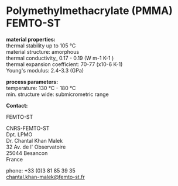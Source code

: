 # Polymethylmethacrylate (PMMA) FEMTO-ST

__material properties:__  
thermal stability up to	105 °C  
material structure:	amorphous  
thermal conductivity_	0.17 - 0.19 (W m-1 K-1 )  
thermal expansion coefficient:	70-77 (x10-6 K-1)  
Young's modulus: 	2.4-3.3 (GPa)  


	
__process parameters:__  	
temperature:	130 °C - 180 °C  	
min. structure wide:	submicrometric range
<!--break-->
__Contact:__

FEMTO-ST

CNRS-FEMTO-ST  
Dpt. LPMO  
Dr. Chantal Khan Malek  
32 Av. de l' Observatoire  
25044 Besancon  
France  

phone: +33 (0)3 81 85 39 35  
chantal.khan-malek@femto-st.fr